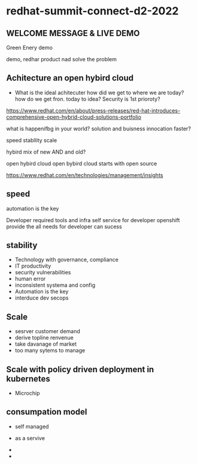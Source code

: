 # redhat-summit-connect-d2-2022

## WELCOME MESSAGE & LIVE DEMO

Green Enery demo

demo, redhar product nad solve the problem


 
 ## Achitecture an open hybird cloud
 - What is the  ideal achitecuter
 how did we get to where we are today?
 how do we get fron. today to idea?
 Security is 1st prioroty?
 
 https://www.redhat.com/en/about/press-releases/red-hat-introduces-comprehensive-open-hybrid-cloud-solutions-portfolio
 
 what is happenifbg in your world?
 solution and buisness innocation faster?
 
speed
stabllity
scale

hybird mix of new AND and old?

open hybird cloud
open bybird cloud starts with open source

https://www.redhat.com/en/technologies/management/insights

## speed
automation is the key

Developer required tools and infra
self service for developer
openshift provide the all needs for developer can sucess

## stability
- Technology with governance, compliance
- IT productivity
- security  vulnerabilities 
- human error
- inconsistent  systema and config
- Automation is the key
- interduce  dev secops

## Scale
- sesrver customer demand
- derive topline renvenue
- take davanage of market
- too many sytems to manage


## Scale with policy driven deployment in kubernetes
- Microchip


## consumpation model
 - self managed
 - as a servive 
 - 

- 



 
